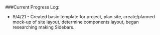 ###Current Progress Log:
* 9/4/21 - Created basic template for project, plan site, create/planned mock-up of site layout, determine components layout, began researching making Sidebars.